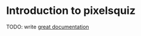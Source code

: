 # Introduction to pixelsquiz

TODO: write [great documentation](http://jacobian.org/writing/what-to-write/)
